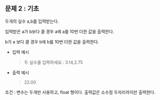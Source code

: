 ## 문제 2 : 기초

두개의 실수 a,b를 입력받는다.

입력받은 a가 b보다 클 경우 a에 a를 10번 더한 값을 출력한다.

b가 a 보다 클 경우 b에 b를 10번 더한 값을 출력한다.

+ 입력 예시

  > 두 실수를 입력하세요 : 3.14,2.75

+ 출력 예시

  > 22.00

조건 : 변수는 두개만 사용하고, float 형이다. 출력값은 소수점 두자리까지만 출력한다.